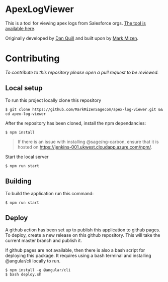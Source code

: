 # ApexLogViewer

This is a tool for viewing apex logs from Salesforce orgs. [The tool is available here](https://markmizensagecom.github.io/apex-log-viewer/).

Originally developed by [Dan Quill](https://github.com/danbrycefairsailcom) and built upon by [Mark Mizen](https://github.com/MarkMizenSagecom).

# Contributing

_To contribute to this repository please open a pull request to be reviewed._

## Local setup

To run this project locally clone this repository

```
$ git clone https://github.com/MarkMizenSagecom/apex-log-viewer.git && cd apex-log-viewer
```

After the repository has been cloned, install the npm dependancies:
```
$ npm install
```

> If there is an issue with installing @sage/ng-carbon, ensure that it is hosted on https://jenkins-001.ukwest.cloudapp.azure.com/npm/.

Start the local server 
```
$ npm run start
```

## Building

To build the application run this command:
```
$ npm run start
```

## Deploy

A github action has been set up to publish this application to github pages. To deploy, create a new release on this github repository. This will take the current master branch and publish it.

If github pages are not available, then there is also a bash script for deploying this package. It requires using a bash terminal and installing @angular/cli locally to run.

```
$ npm install -g @angular/cli
$ bash deploy.sh
```
